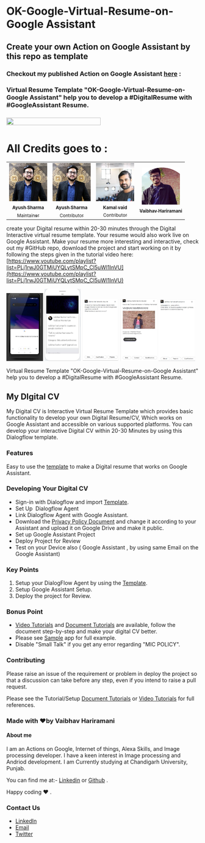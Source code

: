# OK-Google-Virtual-Resume-on-Google Assistant 

## Create your own Action on Google Assistant by this repo as template

### Checkout my published Action on Google Assistant [here](https://assistant.google.com/services/a/uid/000000bf983491f0?hl=en-US&source=web) :

### Virtual Resume Template "OK-Google-Virtual-Resume-on-Google Assistant" help you to develop a #DigitalResume with #GoogleAssistant Resume.

### [<img width= "70%" height ="50%" src="https://github.com/vaibhavhariaramani/OK-Google-Virtual-Resume-on-Google-Assistant/blob/master/Snapshots/resume%20screen.png">](https://assistant.google.com/services/a/uid/000000bf983491f0?hl=en-US&source=web) 

# All Credits goes to :

<table>
    <tr>       
      <td align="center"><a href="https://www.linkedin.com/in/sharmaayush981/"><img src="Developers/ayushSharma.png" width="100px;" alt="Ayush Sharma"/><br /><sub><b>Ayush Sharma</b></br> Maintainer</sub></a></td>
      <td align="center"><a href="https://github.com/sharmaaayu981"><img src="Developers/ayushSharma.png" width="100px;" alt="Ayush Sharma"/><br /><sub><b>Ayush Sharma</b></br> Contributor</sub></a></td>
      <td align="center"><a href="https://www.linkedin.com/in/kamal-vaid/"> <img src="Developers/kamalVaid.png" width="100px;" alt="Kamal Vaid"/><br /><sub><b>Kamal vaid</b></br>Contributor</sub></a></td>
      <td align="center"><a href="https://www.linkedin.com/in/vaibhav-hariramani-087488186/"><img src="Developers/vaibhav.png" width="100px;" alt="Vaibhav Hariramani"/><br /><sub><b>Vaibhav Hariramani</b></br> </sub></a></td>  
      </tr>
</table>

create your Digital resume within 20-30 minutes through the Digital Interactive virtual resume template. Your resume would also work live on Google Assistant. Make your resume more interesting and interactive, check out my #GitHub repo, download the project and start working on it by following the steps given in the tutorial video here: [https://www.youtube.com/playlist?list=PLj1rwJ0GTMiUYQLytSMpC_Cl5uWl1InVU](https://www.youtube.com/playlist?list=PLj1rwJ0GTMiUYQLytSMpC_Cl5uWl1InVU)

<img src ="Snapshots/talk to vaibhav.jpg" width= "19%" height ="50%"> <img src ="Snapshots/app descriptor.jpeg" width= "19%" height ="50%"> <img src ="Snapshots/about.jpeg" width= "19%" height ="50%"> <img src ="Snapshots/contact.jpeg" width= "19%" height ="50%">
<img src ="Snapshots/skills.jpeg" width= "19%" height ="50%">


Virtual Resume Template "OK-Google-Virtual-Resume-on-Google Assistant" help you to develop a #DigitalResume with #GoogleAssistant Resume.



## My DIgital CV
My Digital CV is Interactive Virtual Resume Template which provides basic functionality to develop your own Digital Resume/CV, Which works on Google Assistant and accessible on various supported platforms. You can develop your interactive Digital CV within 20-30 Minutes by using this Dialogflow template. 
### Features 
Easy to use the [template](https://github.com/vaibhavhariaramani/-My-Digital-CV/tree/master/Template) to make a Digital resume that works on Google Assistant.


### Developing Your Digital CV
- Sign-in with Dialogflow and import [Template](https://github.com/vaibhavhariaramani/-My-Digital-CV/tree/master/Template).
- Set Up  Dialogflow Agent
- Link Dialogflow Agent with Google Assistant.
- Download the [Privacy Policy Document](https://github.com/sharmaaayu981/My-Digital-CV/tree/master/Privacy%20Policy) and change it according to your Assistant and upload it on Google Drive and make it public.
- Set up Google Assistant Project
- Deploy Project for Review
- Test on your Device also ( Google Assistant , by using same Email on the Google Assistant)

### Key Points
1. Setup your DialogFlow Agent by using the [Template](https://github.com/vaibhavhariaramani/-My-Digital-CV/tree/master/Template).
2. Setup Google Assistant Setup.
3. Deploy the project for Review.

### Bonus Point
- [Video Tutorials](https://www.youtube.com/playlist?list=PLj1rwJ0GTMiUYQLytSMpC_Cl5uWl1InVU) and [Document Tutorials](https://github.com/vaibhavhariaramani/-My-Digital-CV/tree/master/Document%20Tutorials) are available, follow the document step-by-step and make your digital CV better.
- Please see [Sample](https://assistant.google.com/services/a/uid/000000ec94ce6de1?hl=en)
 app for full example. 
 - Disable "Small Talk" if you get any error regarding "MIC POLICY".


### Contributing
Please raise an issue of the requirement or problem in deploy the project so that a discussion can take before any step, even if you intend to raise a pull request.

Please see the Tutorial/Setup [Document Tutorials](https://github.com/vaibhavhariaramani/-My-Digital-CV/tree/master/Document%20Tutorials) or [Video Tutorials](https://github.com/vaibhavhariaramani/-My-Digital-CV/tree/master/Video%20Tutorial) for full references.


### Made with ❤️by Vaibhav Hariramani
#### About me

I am an Actions on Google, Internet of things, Alexa Skills, and Image processing developer.
I have a keen interest in Image processing and Andriod development.
I am Currently studying at  Chandigarh University, Punjab.

You can find me at:-
[Linkedin](https://www.linkedin.com/in/vaibhav-hariramani-087488186/) or [Github](https://github.com/vaibhavhariaramani) .

Happy coding ❤️ .



### Contact Us
* [LinkedIn](https://www.linkedin.com/in/vaibhav-hariramani-087488186/) 
* [Email](vaibhav.hariramani01@gmail.com)
* [Twitter](https://twitter.com/vaibhavhariram2)


